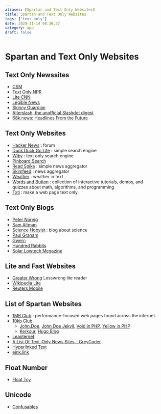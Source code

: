 ```yaml
---
aliases: [Spartan and Text Only Websites]
title: Spartan and Text Only Websites
tags: ["text only"]
date: 2020-11-14 08:36:37
category: app
draft: false
---
```


# Spartan and Text Only Websites

## Text Only Newssites

- [CSM](https://www.csmonitor.com/layout/set/text/textedition)
- [Text Only NPR](https://text.npr.org/)
- [Lite CNN](https://lite.cnn.com/en)
- [Legible News](https://legiblenews.com/)
- [Skinny Guardian](https://www.skinnyguardian.xyz/)
- [Alterslash, the unofficial Slashdot digest](https://alterslash.org/)
- [68k.news: Headlines From the Future](http://68k.news/)

## Text Only Websites

- [Hacker News](https://news.ycombinator.com/news) : forum
- [Duck Duck Go Lite](https://duckduckgo.com/lite/) : simple search engine
- [Wiby](https://wiby.me/) : text only search engine
- [Pinboard Search](https://pinboard.in/search/)
- [Read Spike](https://readspike.com/) : simple news aggregator
- [Skimfeed](https://skimfeed.com/) : news aggregator
- [Weather](https://wttr.in/) : weather in text
- [Words and Button](https://wordsandbuttons.online/) : collection of interactive tutorials, demos, and quizzes about math, algorithms, and programming
- [Txti](https://txti.es/) : make a web page text only

## Text Only Blogs

- [Peter Norvig](https://norvig.com/)
- [Sam Altman](https://blog.samaltman.com/)
- [Science Hobyist](https://amasci.com/) : blog about science
- [Paul Graham](https://paulgraham.com/articles.html)
- [Gwern](https://www.gwern.net/)
- [Hundred Rabbits](https://100r.co/site/home.html)
- [Solar Lowtech Megazine](https://solar.lowtechmagazine.com/)

## Lite and Fast Websites

- [Greater Wrong](https://www.greaterwrong.com/) Lesswrong lite reader
- [Wikipedia Lite](https://en.m.wikipedia.org/wiki/Main_Page)
- [Reuters Mobile](https://mobile.reuters.com/)

## List of Spartan Websites

- [1MB Club](https://1mb.club/) : performance-focused web pages found across the internet.
- [10kb Club](https://10kbclub.com/)
    - [John.Doe](https://john-doe.neocities.org/), [John Doe Jekyll](https://github.com/bradleytaunt/john-doe-jekyll), [Void in PHP](https://github.com/josephernest/void), [Yellow in PHP](https://datenstrom.se/yellow/)
    - [Kerkour](https://kerkour.fr/), [Hugo Blog](https://github.com/bloom42/blog)
- [Leanternet](https://www.leanternet.com/)
- [A List Of Text-Only News Sites - GreyCoder](https://greycoder.com/a-list-of-text-only-new-sites/)
- [Hyperlinked Text](https://sjmulder.nl/en/textonly.html)
- [eink.link](https://eink.link/)

## Float Number

- [Float Toy](https://evanw.github.io/float-toy/)

## Unicode

- [Confusables](https://confusables.gc.codes/)
